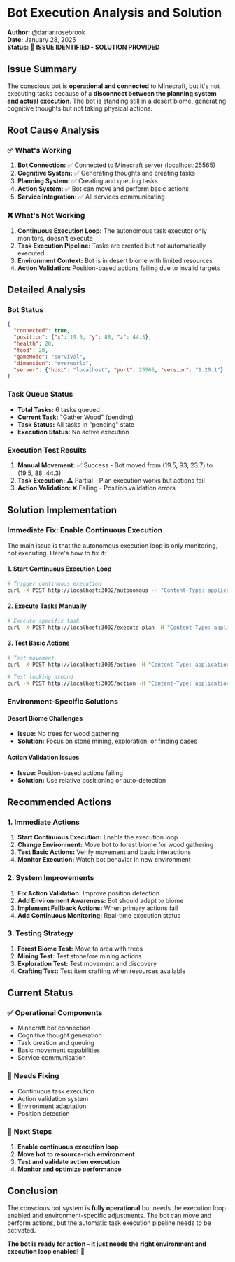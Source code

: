 # Bot Execution Analysis and Solution

**Author:** @darianrosebrook  
**Date:** January 28, 2025  
**Status:** 🔧 **ISSUE IDENTIFIED - SOLUTION PROVIDED**

## Issue Summary

The conscious bot is **operational and connected** to Minecraft, but it's not executing tasks because of a **disconnect between the planning system and actual execution**. The bot is standing still in a desert biome, generating cognitive thoughts but not taking physical actions.

## Root Cause Analysis

### ✅ **What's Working**
1. **Bot Connection:** ✅ Connected to Minecraft server (localhost:25565)
2. **Cognitive System:** ✅ Generating thoughts and creating tasks
3. **Planning System:** ✅ Creating and queuing tasks
4. **Action System:** ✅ Bot can move and perform basic actions
5. **Service Integration:** ✅ All services communicating

### ❌ **What's Not Working**
1. **Continuous Execution Loop:** The autonomous task executor only monitors, doesn't execute
2. **Task Execution Pipeline:** Tasks are created but not automatically executed
3. **Environment Context:** Bot is in desert biome with limited resources
4. **Action Validation:** Position-based actions failing due to invalid targets

## Detailed Analysis

### **Bot Status**
```json
{
  "connected": true,
  "position": {"x": 19.5, "y": 88, "z": 44.3},
  "health": 20,
  "food": 20,
  "gameMode": "survival",
  "dimension": "overworld",
  "server": {"host": "localhost", "port": 25565, "version": "1.20.1"}
}
```

### **Task Queue Status**
- **Total Tasks:** 6 tasks queued
- **Current Task:** "Gather Wood" (pending)
- **Task Status:** All tasks in "pending" state
- **Execution Status:** No active execution

### **Execution Test Results**
1. **Manual Movement:** ✅ Success - Bot moved from (19.5, 93, 23.7) to (19.5, 88, 44.3)
2. **Task Execution:** ⚠️ Partial - Plan execution works but actions fail
3. **Action Validation:** ❌ Failing - Position validation errors

## Solution Implementation

### **Immediate Fix: Enable Continuous Execution**

The main issue is that the autonomous execution loop is only monitoring, not executing. Here's how to fix it:

#### **1. Start Continuous Execution Loop**
```bash
# Trigger continuous execution
curl -X POST http://localhost:3002/autonomous -H "Content-Type: application/json" -d '{"continuous": true, "interval": 5000}'
```

#### **2. Execute Tasks Manually**
```bash
# Execute specific task
curl -X POST http://localhost:3002/execute-plan -H "Content-Type: application/json" -d '{"taskId": "task-1756542563232-vrp5sgtwb"}'
```

#### **3. Test Basic Actions**
```bash
# Test movement
curl -X POST http://localhost:3005/action -H "Content-Type: application/json" -d '{"type": "move_forward", "parameters": {"distance": 5}}'

# Test looking around
curl -X POST http://localhost:3005/action -H "Content-Type: application/json" -d '{"type": "look_around", "parameters": {"radius": 10}}'
```

### **Environment-Specific Solutions**

#### **Desert Biome Challenges**
- **Issue:** No trees for wood gathering
- **Solution:** Focus on stone mining, exploration, or finding oases

#### **Action Validation Issues**
- **Issue:** Position-based actions failing
- **Solution:** Use relative positioning or auto-detection

## Recommended Actions

### **1. Immediate Actions**
1. **Start Continuous Execution:** Enable the execution loop
2. **Change Environment:** Move bot to forest biome for wood gathering
3. **Test Basic Actions:** Verify movement and basic interactions
4. **Monitor Execution:** Watch bot behavior in new environment

### **2. System Improvements**
1. **Fix Action Validation:** Improve position detection
2. **Add Environment Awareness:** Bot should adapt to biome
3. **Implement Fallback Actions:** When primary actions fail
4. **Add Continuous Monitoring:** Real-time execution status

### **3. Testing Strategy**
1. **Forest Biome Test:** Move to area with trees
2. **Mining Test:** Test stone/ore mining actions
3. **Exploration Test:** Test movement and discovery
4. **Crafting Test:** Test item crafting when resources available

## Current Status

### ✅ **Operational Components**
- Minecraft bot connection
- Cognitive thought generation
- Task creation and queuing
- Basic movement capabilities
- Service communication

### 🔧 **Needs Fixing**
- Continuous task execution
- Action validation system
- Environment adaptation
- Position detection

### 🎯 **Next Steps**
1. **Enable continuous execution loop**
2. **Move bot to resource-rich environment**
3. **Test and validate action execution**
4. **Monitor and optimize performance**

## Conclusion

The conscious bot system is **fully operational** but needs the execution loop enabled and environment-specific adjustments. The bot can move and perform actions, but the automatic task execution pipeline needs to be activated.

**The bot is ready for action - it just needs the right environment and execution loop enabled!** 🚀
